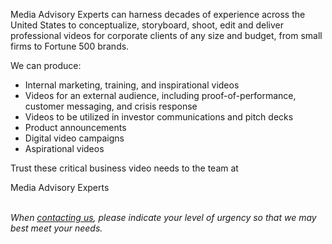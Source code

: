 <p>
            <span class="font-[Poppins] font-bold"> Media Advisory <span class="text-blue"> Experts</span></span>
             can harness decades of experience across the United States to
            conceptualize, storyboard, shoot, edit and deliver professional
            videos for corporate clients of any size and budget, from small
            firms to Fortune 500 brands.

</p>
    <p class="pt-2">We can produce: </p>
        <ul class="list-disc space-y-2 ml-[22px] py-2">
            <li>Internal marketing, training, and inspirational videos</li>
            <li>
              Videos for an external audience, including proof-of-performance,
              customer messaging, and crisis response
            </li>
            <li>
              Videos to be utilized in investor communications and pitch decks
            </li>
            <li>Product announcements</li>
            <li>Digital video campaigns</li>
            <li>Aspirational videos</li>
        </ul>
        <p>
           Trust these critical business video needs to the team at
          </p>
          <p class="font-[Poppins] font-bold"> Media Advisory <span class="text-blue"> Experts</span></p>
          <br/>
          <i class="lg:text-xl">
            When <a href="/Contact#send-message" class="text-[#0000ff]">contacting us</a>, please indicate your level of urgency so that we may best meet your needs.
          </i>
